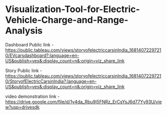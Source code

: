 # Visualization-Tool-for-Electric-Vehicle-Charge-and-Range-Analysis


Dashboard Public link - https://public.tableau.com/views/storyofelectriccarsinIndia_16814072297210/EVcarsdashboard?:language=en-US&publish=yes&:display_count=n&:origin=viz_share_link

Story Public link - https://public.tableau.com/views/storyofelectriccarsinIndia_16814072297210/StoryofElectricCarsinIndia?:language=en-US&publish=yes&:display_count=n&:origin=viz_share_link

video demonstration link - https://drive.google.com/file/d/1y4da_Rbu9j5FNRz_ErCsYsJ6d77Yy93U/view?usp=drivesdk
